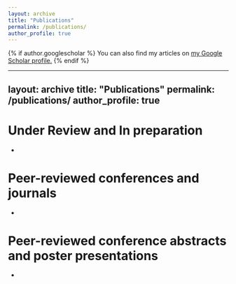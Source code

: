 ```yaml
---
layout: archive
title: "Publications"
permalink: /publications/
author_profile: true
---
```


{% if author.googlescholar %}
  You can also find my articles on <u><a href="{{author.googlescholar}}">my Google Scholar profile</a>.</u>
{% endif %}

---
layout: archive
title: "Publications"
permalink: /publications/
author_profile: true
---


**Under Review and In preparation**
======
* 


**Peer-reviewed conferences and journals**
======
* 

**Peer-reviewed conference abstracts and poster presentations**
======
* 

